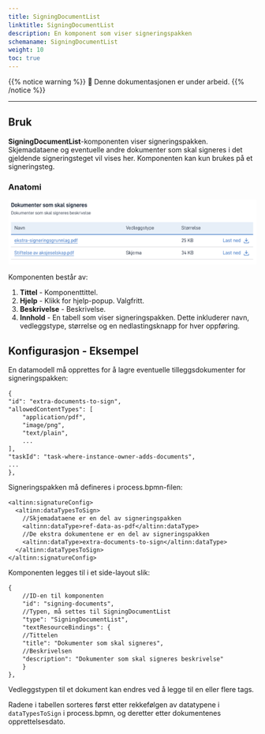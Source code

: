 ```yaml
---
title: SigningDocumentList
linktitle: SigningDocumentList
description: En komponent som viser signeringspakken
schemaname: SigningDocumentList 
weight: 10 
toc: true
---
```


{{% notice warning %}}
🚧 Denne dokumentasjonen er under arbeid.
{{% /notice %}}

---

## Bruk

**SigningDocumentList**-komponenten viser signeringspakken. Skjemadataene og eventuelle andre dokumenter som skal signeres i 
det gjeldende signeringsteget vil vises her. Komponenten kan kun brukes på et signeringsteg.

### Anatomi

![SigningDocumentList anatomi](signingdocumentlist-anatomy.png "SigningDocumentList")

Komponenten består av:

1. **Tittel** - Komponenttittel.
2. **Hjelp** - Klikk for hjelp-popup. Valgfritt.
3. **Beskrivelse** - Beskrivelse.
4. **Innhold** - En tabell som viser signeringspakken. Dette inkluderer navn, vedleggstype, størrelse og en nedlastingsknapp for hver oppføring.

## Konfigurasjon - Eksempel

En datamodell må opprettes for å lagre eventuelle tilleggsdokumenter for signeringspakken:

    {
    "id": "extra-documents-to-sign",
    "allowedContentTypes": [
        "application/pdf",
        "image/png",
        "text/plain",
        ...
    ],
    "taskId": "task-where-instance-owner-adds-documents",
    ...  
    },

Signeringspakken må defineres i process.bpmn-filen:

    <altinn:signatureConfig>
      <altinn:dataTypesToSign>
        //Skjemadataene er en del av signeringspakken
        <altinn:dataType>ref-data-as-pdf</altinn:dataType>
        //De ekstra dokumentene er en del av signeringspakken
        <altinn:dataType>extra-documents-to-sign</altinn:dataType>
      </altinn:dataTypesToSign>
    </altinn:signatureConfig>
Komponenten legges til i et side-layout slik:

    {
        //ID-en til komponenten
        "id": "signing-documents",
        //Typen, må settes til SigningDocumentList
        "type": "SigningDocumentList",
        "textResourceBindings": {
        //Tittelen
        "title": "Dokumenter som skal signeres",
        //Beskrivelsen
        "description": "Dokumenter som skal signeres beskrivelse"
        }
    },

Vedleggstypen til et dokument kan endres ved å legge til en eller flere tags.

Radene i tabellen sorteres først etter rekkefølgen av datatypene i `dataTypesToSign` i process.bpmn, og deretter etter dokumentenes opprettelsesdato.
